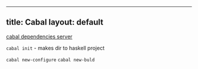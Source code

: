 
---
title: Cabal 
layout: default
---
[cabal dependencies server](https://hackage.haskell.org/)  

`cabal init` - makes dir to haskell project

`cabal new-configure`
`cabal new-buld`
